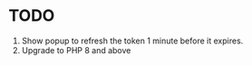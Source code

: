 # TODO

1. Show popup to refresh the token 1 minute before it expires.
2. Upgrade to PHP 8 and above
